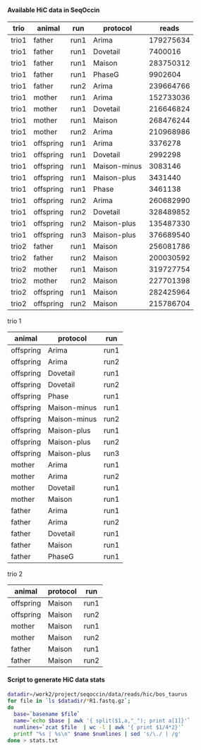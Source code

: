 
#### Available HiC data in SeqOccin

| trio | animal | run | protocol | reads |
| ------------- | ------------- |  ------------- | ------------- | ------------- |
| trio1 | father | run1 | Arima | 179275634 |
| trio1 | father | run1 | Dovetail | 7400016 |
| trio1 | father | run1 | Maison | 283750312 |
| trio1 | father | run1 | PhaseG | 9902604 |
| trio1 | father | run2 | Arima | 239664766 |
| trio1 | mother | run1 | Arima | 152733036 |
| trio1 | mother | run1 | Dovetail | 216646824 |
| trio1 | mother | run1 | Maison | 268476244 |
| trio1 | mother | run2 | Arima | 210968986 |
| trio1 | offspring | run1 | Arima | 3376278 |
| trio1 | offspring | run1 | Dovetail | 2992298 |
| trio1 | offspring | run1 | Maison-minus | 3083146 |
| trio1 | offspring | run1 | Maison-plus | 3431440 |
| trio1 | offspring | run1 | Phase | 3461138 |
| trio1 | offspring | run2 | Arima | 260682990 |
| trio1 | offspring | run2 | Dovetail | 328489852 |
| trio1 | offspring | run2 | Maison-plus | 135487330 |
| trio1 | offspring | run3 | Maison-plus | 376689540 |
| trio2 | father | run1 | Maison | 256081786 |
| trio2 | father | run2 | Maison | 200030592 |
| trio2 | mother | run1 | Maison | 319727754 |
| trio2 | mother | run2 | Maison | 227701398 |
| trio2 | offspring | run1 | Maison | 282425964 |
| trio2 | offspring | run2 | Maison | 215786704 |

trio 1

| animal | protocol | run |
| ------------- | ------------- |  ------------- | 
| offspring  |  Arima | run1 |
| offspring  |  Arima | run2 |
| offspring  |  Dovetail | run1 |
| offspring  |  Dovetail | run2 |
| offspring  |  Phase | run1 |
| offspring  |  Maison-minus | run1 |
| offspring  |  Maison-minus | run2 |
| offspring  |  Maison-plus | run1 |
| offspring  |  Maison-plus | run2 |
| offspring  |  Maison-plus | run3 |
| mother  |  Arima | run1 |
| mother  |  Arima | run2 |
| mother  |  Dovetail | run1 |
| mother  |  Maison| run1 |
| father  |  Arima | run1 |
| father  |  Arima | run2 |
| father  |  Dovetail | run1 |
| father  |  Maison| run1 |
|  father  |  PhaseG| run1 |


trio 2

| animal | protocol | run |
| ------------- | ------------- |  ------------- | 
|  offspring  |  Maison| run1 |
| offspring  |  Maison| run2 |
| mother  |  Maison| run1 |
| mother  |  Maison| run2 |
| father  |  Maison| run1 |
| father  |  Maison| run2 |

#### Script to generate HiC data stats

```bash
datadir=/work2/project/seqoccin/data/reads/hic/bos_taurus
for file in `ls $datadir/*R1.fastq.gz`; 
do
  base=`basename $file`
  name=`echo $base | awk '{ split($1,a,"_"); print a[1]}'`
  numlines=`zcat $file  | wc -l | awk '{ print $1/4*2}'`
  printf "%s | %s\n" $name $numlines | sed 's/\./ | /g'
done > stats.txt
```


